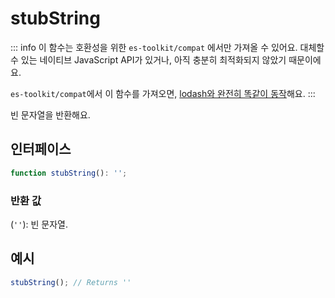 # stubString

::: info
이 함수는 호환성을 위한 `es-toolkit/compat` 에서만 가져올 수 있어요. 대체할 수 있는 네이티브 JavaScript API가 있거나, 아직 충분히 최적화되지 않았기 때문이에요.

`es-toolkit/compat`에서 이 함수를 가져오면, [lodash와 완전히 똑같이 동작](../../../compatibility.md)해요.
:::

빈 문자열을 반환해요.

## 인터페이스

```typescript
function stubString(): '';
```

### 반환 값

(`''`): 빈 문자열.

## 예시

```typescript
stubString(); // Returns ''
```
